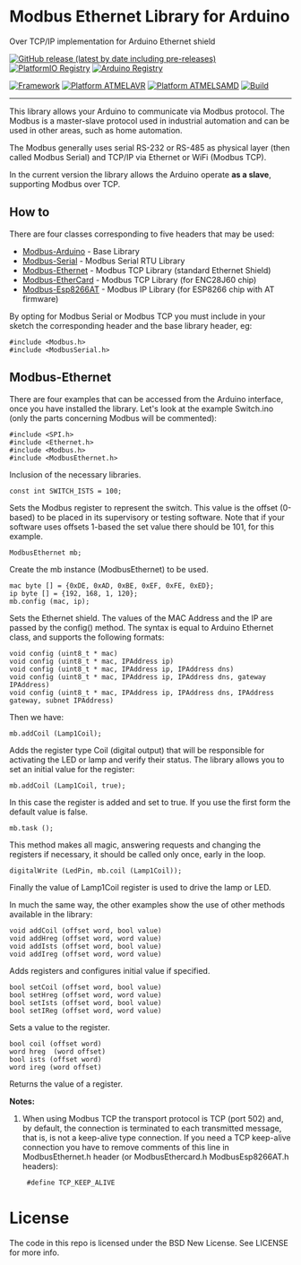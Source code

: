# Modbus Ethernet Library for Arduino
Over TCP/IP implementation for Arduino Ethernet shield

[![GitHub release (latest by date including pre-releases)](https://img.shields.io/github/v/release/epsilonrt/modbus-ethernet?include_prereleases)](https://github.com/epsilonrt/modbus-ethernet/releases) 
[![PlatformIO Registry](https://badges.registry.platformio.org/packages/epsilonrt/library/modbus-ethernet.svg)](https://registry.platformio.org/libraries/epsilonrt/modbus-ethernet) 
[![Arduino Registry](https://www.ardu-badge.com/badge/Modbus-Ethernet.svg)](https://www.arduinolibraries.info/libraries/modbus-ethernet)

[![Framework](https://img.shields.io/badge/Framework-Arduino-blue)](https://www.arduino.cc/)
[![Platform ATMELAVR](https://img.shields.io/badge/Platform-AtmelAVR-blue)](#)
[![Platform ATMELSAMD](https://img.shields.io/badge/Platform-AtmelSAMD-blue)](#)
[![Build](https://github.com/epsilonrt/modbus-ethernet/actions/workflows/build.yml/badge.svg)](https://github.com/epsilonrt/modbus-ethernet/actions/workflows/build.yml) 

---

This library allows your Arduino to communicate via Modbus protocol. The Modbus is a master-slave protocol
used in industrial automation and can be used in other areas, such as home automation.

The Modbus generally uses serial RS-232 or RS-485 as physical layer (then called Modbus Serial) and
TCP/IP via Ethernet or WiFi (Modbus TCP).

In the current version the library allows the Arduino operate **as a slave**, supporting Modbus over TCP.

## How to

There are four classes corresponding to five headers that may be used:

* [Modbus-Arduino](http://github.com/epsilonrt/modbus-arduino ) - Base Library
* [Modbus-Serial](https://github.com/epsilonrt/modbus-serial) - Modbus Serial RTU Library    
* [Modbus-Ethernet](https://github.com/epsilonrt/modbus-ethernet) - Modbus TCP Library (standard Ethernet Shield)   
* [Modbus-EtherCard](https://github.com/epsilonrt/modbus-ethercard) - Modbus TCP Library (for ENC28J60 chip)  
* [Modbus-Esp8266AT](https://github.com/epsilonrt/modbus-esp8266at) - Modbus IP Library (for ESP8266 chip with AT firmware)   

By opting for Modbus Serial or Modbus TCP you must include in your sketch the corresponding header and the base library header, eg:

    #include <Modbus.h>
    #include <ModbusSerial.h>

## Modbus-Ethernet

There are four examples that can be accessed from the Arduino interface, once you have installed the library.
Let's look at the example Switch.ino (only the parts concerning Modbus will be commented):

    #include <SPI.h>
    #include <Ethernet.h>
    #include <Modbus.h>
    #include <ModbusEthernet.h>

Inclusion of the necessary libraries.

    const int SWITCH_ISTS = 100;

Sets the Modbus register to represent the switch. This value is the offset (0-based) to be placed in its supervisory or testing software.
Note that if your software uses offsets 1-based the set value there should be 101, for this example.

    ModbusEthernet mb;

Create the mb instance (ModbusEthernet) to be used.

    mac byte [] = {0xDE, 0xAD, 0xBE, 0xEF, 0xFE, 0xED};
    ip byte [] = {192, 168, 1, 120};
    mb.config (mac, ip);

Sets the Ethernet shield. The values ​​of the MAC Address and the IP are passed by the config() method.
The syntax is equal to Arduino Ethernet class, and supports the following formats:

    void config (uint8_t * mac)
    void config (uint8_t * mac, IPAddress ip)
    void config (uint8_t * mac, IPAddress ip, IPAddress dns)
    void config (uint8_t * mac, IPAddress ip, IPAddress dns, gateway IPAddress)
    void config (uint8_t * mac, IPAddress ip, IPAddress dns, IPAddress gateway, subnet IPAddress)

Then we have:

    mb.addCoil (Lamp1Coil);

Adds the register type Coil (digital output) that will be responsible for 
activating the LED or lamp and verify their status. 
The library allows you to set an initial value for the register:

    mb.addCoil (Lamp1Coil, true);

In this case the register is added and set to true. If you use the first form 
the default value is false.

    mb.task ();

This method makes all magic, answering requests and changing the registers if 
necessary, it should be called only once, early in the loop.

    digitalWrite (LedPin, mb.coil (Lamp1Coil));

Finally the value of Lamp1Coil register is used to drive the lamp or LED.

In much the same way, the other examples show the use of other methods available in the library:

    void addCoil (offset word, bool value)
    void addHreg (offset word, word value)
    void addIsts (offset word, bool value)
    void addIreg (offset word, word value)

Adds registers and configures initial value if specified.

    bool setCoil (offset word, bool value)
    bool setHreg (offset word, word value)
    bool setIsts (offset word, bool value)
    bool setIReg (offset word, word value)

Sets a value to the register.

    bool coil (offset word)
    word hreg  (word offset)
    bool ists (offset word)
    word ireg (word offset)

Returns the value of a register.

**Notes:**

1. When using Modbus TCP the transport protocol is TCP (port 502) and, by default, 
the connection is terminated to each transmitted message, that is, is not a 
keep-alive type connection. If you need a TCP keep-alive connection you have to 
remove comments of this line in ModbusEthernet.h header (or ModbusEthercard.h ModbusEsp8266AT.h headers):

		#define TCP_KEEP_ALIVE

License
=======
The code in this repo is licensed under the BSD New License. See LICENSE for more info.


